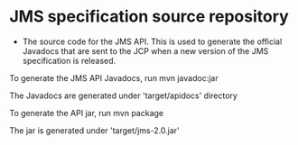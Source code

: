 # JMS specification source repository
*   The source code for the JMS API. This is used  to generate the official Javadocs that are sent to the JCP when a new version of the JMS specification is released.

To generate the JMS API Javadocs, run
mvn javadoc:jar

The Javadocs are generated under 'target/apidocs' directory

To generate the API jar, run
mvn package

The jar is generated under 'target/jms-2.0.jar'


